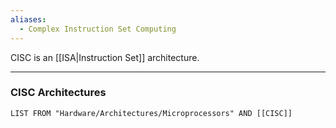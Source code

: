 ```yaml
---
aliases:
  - Complex Instruction Set Computing
---
```

CISC is an [[ISA|Instruction Set]] architecture.

---

### CISC Architectures

```dataview
LIST FROM "Hardware/Architectures/Microprocessors" AND [[CISC]]
```